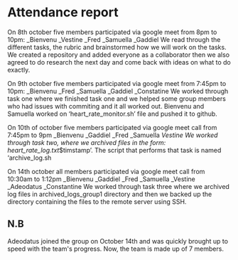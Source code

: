
# Attendance report

On 8th october five members participated via google meet from 8pm to 10pm: 
_Bienvenu
_Vestine 
_Fred
_Samuella
_Gaddiel
We read through the different tasks, the rubric and brainstormed how we will work on the tasks. We created a repository and added everyone as a collaborator then we also agreed to do research the next day and come back with ideas on what to do exactly.

On 9th october five members participated via google meet from 7:45pm to 10pm:
_Bienvenu
_Fred
_Samuella
_Gaddiel
_Constatine
We worked through task one where we finished task one and we helped some group members who had issues with commiting and it all worked out. Bienvenu and Samuella worked on ‘heart_rate_monitor.sh’ file and pushed it to github.

On 10th of october five members participated via google meet call from 7:45pm to 9pm
_Bienvenu
_Gaddiel
_Fred
_Samuella
_Vestine
We worked through task two, where we archived  files in the form: heart_rate_log.txt_$timstamp’. The script that performs that task is named ‘archive_log.sh

On 14th october all members participated via google meet call from 10:30am to 1:12pm
_Bienvenu
_Gaddiel
_Fred
_Samuella
_Vestine
_Adeodatus
_Constantine
We worked through task three where we archived log files in archived_logs_group1 directory and then we backed up the directory containing the files  to the remote server using SSH.

## N.B
Adeodatus joined the group on October 14th and was quickly brought up to speed with the team's progress. Now, the team is made up of 7 members.
